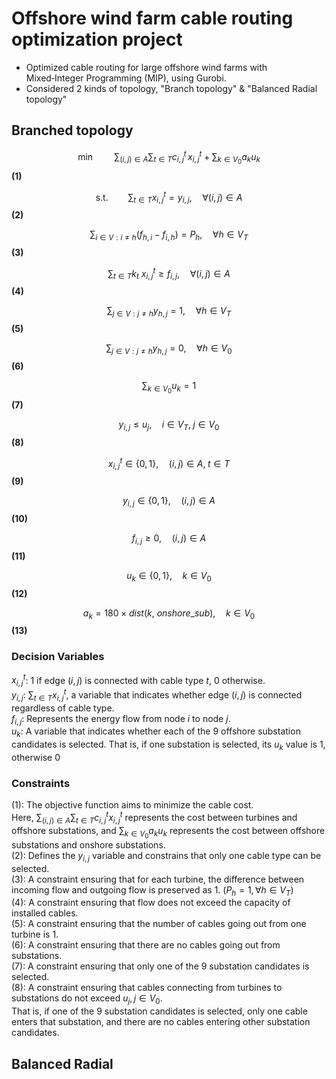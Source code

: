 # Offshore wind farm cable routing optimization project
- Optimized cable routing for large offshore wind farms with Mixed‑Integer Programming (MIP), using Gurobi.
- Considered 2 kinds of topology, "Branch topology" & "Balanced Radial topology"

## Branched topology
$$\min \qquad \sum_{(i, j) \in A} \sum_{t \in T} c_{i,\, j}^{t} \, x_{i,\, j}^t + \sum_{k \in V_{0}} a_{k} u_{k}$$ **(1)**

$$\text{s.t.} \qquad \sum_{t \in T} x_{i,\, j}^{t} = y_{i,\, j}, \quad \forall (i, j) \in A $$ **(2)**

$$\sum_{i \in V : i \ne h} \left( f_{h,\, i} - f_{i,\, h} \right) = P_{h}, \quad \forall h \in V_{T}  $$ **(3)**

$$\sum_{t \in T} k_t \ x_{i,\, j}^{t} \ge f_{i,\, j}, \quad \forall (i, j) \in A $$ **(4)**

$$\sum_{j \in V : j \ne h} y_{h,\, j} = 1, \quad \forall h \in V_{T} $$ **(5)**

$$\sum_{j \in V : j \ne h} y_{h,\, j} = 0, \quad \forall h \in V_{0}$$ **(6)**

$$\sum_{k \in V_{0}} u_{k} = 1$$ **(7)**

$$y_{i, j} \le u_j, \quad i \in V_T, \; j \in V_{0} $$ **(8)**


$$x_{i, j}^t \in \{0, 1 \}, \quad (i, j) \in A, \; t \in T$$ **(9)**

$$y_{i,\, j} \in \{0, 1 \}, \quad (i, j) \in A $$ **(10)**

$$f_{i,\, j} \ge 0, \quad (i, j) \in A  $$ **(11)**

$$u_{k} \in \{0, 1 \}, \quad k \in V_{0}  $$ **(12)**

$$a_k = 180 \times dist(k,\ onshore\_sub), \quad k \in V_{0} $$ **(13)**

### Decision Variables
$x^t_{i,j}$: 1 if edge $(i, j)$ is connected with cable type $t$, 0 otherwise.  
$y_{i,j}$: $\sum_{t \in T} x^t_{i,j}$, a variable that indicates whether edge $(i, j)$ is connected regardless of cable type.  
$f_{i,j}$: Represents the energy flow from node $i$ to node $j$.  
$u_k$: A variable that indicates whether each of the 9 offshore substation candidates is selected. That is, if one substation is selected, its $u_k$ value is 1, otherwise 0  

### Constraints  
(1): The objective function aims to minimize the cable cost.  
Here, $\sum_{(i,j) \in A} \sum_{t \in T} c^t_{i,j} x^t_{i,j}$ represents the cost between turbines and offshore substations, and $\sum_{k \in V_0} a_k u_k$ represents the cost between offshore substations and onshore substations.  
(2): Defines the $y_{i,j}$ variable and constrains that only one cable type can be selected.  
(3): A constraint ensuring that for each turbine, the difference between incoming flow and outgoing flow is preserved as 1. $(P_h = 1, \forall h \in V_T)$  
(4): A constraint ensuring that flow does not exceed the capacity of installed cables.  
(5): A constraint ensuring that the number of cables going out from one turbine is 1.  
(6): A constraint ensuring that there are no cables going out from substations.  
(7): A constraint ensuring that only one of the 9 substation candidates is selected.  
(8): A constraint ensuring that cables connecting from turbines to substations do not exceed $u_j, j \in V_0$.  
That is, if one of the 9 substation candidates is selected, only one cable enters that substation, and there are no cables entering other substation candidates.  


## Balanced Radial
